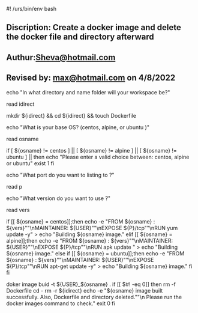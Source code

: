 #! /urs/bin/env bash

## Discription: Create a docker image and delete the docker file and directory afterward
## Authur:Sheva@hotmail.com
## Revised by: max@hotmail.com  on 4/8/2022

echo "In what directory and name folder will your workspace be?"

read idirect

mkdir ${idirect} && cd ${idirect} && touch Dockerfile

echo "What is your base OS? (centos, alpine, or ubuntu )"

read osname

if [ ${osname} != centos ] || [ ${osname} != alpine ] || [ ${osname} != ubuntu ] || 
then 
echo "Please enter a valid choice between: centos, alpine or ubuntu"
exist 1
fi

echo "What port do you want to listing to ?"

read p 

echo "What version do you want to use ?"

read vers

if  [[ ${osname} = centos]];then
echo -e "FROM ${osname} : ${vers}""\nMAINTAINER: ${USER}""\nEXPOSE ${P}/tcp""\nRUN yum update -y" >
echo "Building ${osname} image."
 elif
 [[ ${osname} = alpine]];then
 echo -e "FROM ${osname} : ${vers}""\nMAINTAINER: ${USER}""\nEXPOSE ${P}/tcp""\nRUN apk update " >
 echo "Building ${osname} image."
  else
  if
  [[ ${osname} = ubuntu]];then
  echo -e "FROM ${osname} : ${vers}""\nMAINTAINER: ${USER}""\nEXPOSE ${P}/tcp""\nRUN apt-get update -y" >
  echo "Building ${osname} image."
fi
 fi

doker image buid -t ${USER}_${osname} .
if [[ $#! -eq 0]]
then
rm -f Dockerfile 
cd -
rm -r ${idirect}
echo -e "${osname} image built successfully. Also, Dockerfile and directory deleted.""\n Please run the docker images command to check."
exit 0
fi 
